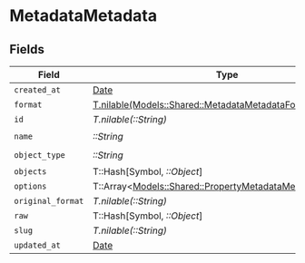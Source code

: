 # MetadataMetadata


## Fields

| Field                                                                                                               | Type                                                                                                                | Required                                                                                                            | Description                                                                                                         |
| ------------------------------------------------------------------------------------------------------------------- | ------------------------------------------------------------------------------------------------------------------- | ------------------------------------------------------------------------------------------------------------------- | ------------------------------------------------------------------------------------------------------------------- |
| `created_at`                                                                                                        | [Date](https://ruby-doc.org/stdlib-2.6.1/libdoc/date/rdoc/Date.html)                                                | :heavy_minus_sign:                                                                                                  | N/A                                                                                                                 |
| `format`                                                                                                            | [T.nilable(Models::Shared::MetadataMetadataFormat)](../../models/shared/metadatametadataformat.md)                  | :heavy_minus_sign:                                                                                                  | N/A                                                                                                                 |
| `id`                                                                                                                | *T.nilable(::String)*                                                                                               | :heavy_minus_sign:                                                                                                  | N/A                                                                                                                 |
| `name`                                                                                                              | *::String*                                                                                                          | :heavy_check_mark:                                                                                                  | N/A                                                                                                                 |
| `object_type`                                                                                                       | *::String*                                                                                                          | :heavy_check_mark:                                                                                                  | N/A                                                                                                                 |
| `objects`                                                                                                           | T::Hash[Symbol, *::Object*]                                                                                         | :heavy_minus_sign:                                                                                                  | N/A                                                                                                                 |
| `options`                                                                                                           | T::Array<[Models::Shared::PropertyMetadataMetadataOptions](../../models/shared/propertymetadatametadataoptions.md)> | :heavy_minus_sign:                                                                                                  | N/A                                                                                                                 |
| `original_format`                                                                                                   | *T.nilable(::String)*                                                                                               | :heavy_minus_sign:                                                                                                  | N/A                                                                                                                 |
| `raw`                                                                                                               | T::Hash[Symbol, *::Object*]                                                                                         | :heavy_minus_sign:                                                                                                  | N/A                                                                                                                 |
| `slug`                                                                                                              | *T.nilable(::String)*                                                                                               | :heavy_minus_sign:                                                                                                  | N/A                                                                                                                 |
| `updated_at`                                                                                                        | [Date](https://ruby-doc.org/stdlib-2.6.1/libdoc/date/rdoc/Date.html)                                                | :heavy_minus_sign:                                                                                                  | N/A                                                                                                                 |
